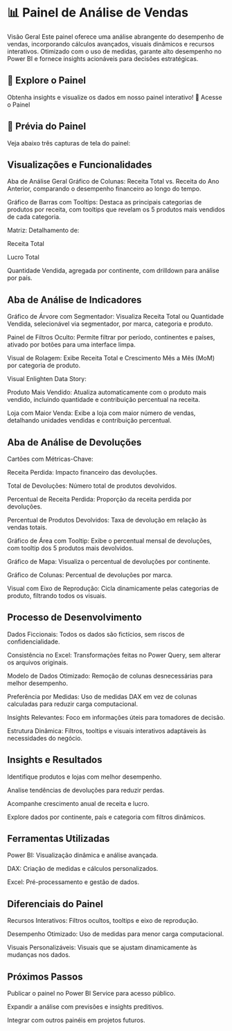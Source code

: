 # 📊 Painel de Análise de Vendas
Visão Geral
Este painel oferece uma análise abrangente do desempenho de vendas, incorporando cálculos avançados, visuais dinâmicos e recursos interativos. Otimizado com o uso de medidas, garante alto desempenho no Power BI e fornece insights acionáveis para decisões estratégicas.

## 🚀 Explore o Painel
Obtenha insights e visualize os dados em nosso painel interativo! 🔗 Acesse o Painel

## 📸 Prévia do Painel
Veja abaixo três capturas de tela do painel:


## Visualizações e Funcionalidades
Aba de Análise Geral
Gráfico de Colunas: Receita Total vs. Receita do Ano Anterior, comparando o desempenho financeiro ao longo do tempo.

Gráfico de Barras com Tooltips: Destaca as principais categorias de produtos por receita, com tooltips que revelam os 5 produtos mais vendidos de cada categoria.

Matriz: Detalhamento de:

Receita Total

Lucro Total

Quantidade Vendida, agregada por continente, com drilldown para análise por país.

## Aba de Análise de Indicadores
Gráfico de Árvore com Segmentador: Visualiza Receita Total ou Quantidade Vendida, selecionável via segmentador, por marca, categoria e produto.

Painel de Filtros Oculto: Permite filtrar por período, continentes e países, ativado por botões para uma interface limpa.

Visual de Rolagem: Exibe Receita Total e Crescimento Mês a Mês (MoM) por categoria de produto.

Visual Enlighten Data Story:

Produto Mais Vendido: Atualiza automaticamente com o produto mais vendido, incluindo quantidade e contribuição percentual na receita.

Loja com Maior Venda: Exibe a loja com maior número de vendas, detalhando unidades vendidas e contribuição percentual.

## Aba de Análise de Devoluções
Cartões com Métricas-Chave:

Receita Perdida: Impacto financeiro das devoluções.

Total de Devoluções: Número total de produtos devolvidos.

Percentual de Receita Perdida: Proporção da receita perdida por devoluções.

Percentual de Produtos Devolvidos: Taxa de devolução em relação às vendas totais.

Gráfico de Área com Tooltip: Exibe o percentual mensal de devoluções, com tooltip dos 5 produtos mais devolvidos.

Gráfico de Mapa: Visualiza o percentual de devoluções por continente.

Gráfico de Colunas: Percentual de devoluções por marca.

Visual com Eixo de Reprodução: Cicla dinamicamente pelas categorias de produto, filtrando todos os visuais.

## Processo de Desenvolvimento
Dados Ficcionais: Todos os dados são fictícios, sem riscos de confidencialidade.

Consistência no Excel: Transformações feitas no Power Query, sem alterar os arquivos originais.

Modelo de Dados Otimizado: Remoção de colunas desnecessárias para melhor desempenho.

Preferência por Medidas: Uso de medidas DAX em vez de colunas calculadas para reduzir carga computacional.

Insights Relevantes: Foco em informações úteis para tomadores de decisão.

Estrutura Dinâmica: Filtros, tooltips e visuais interativos adaptáveis às necessidades do negócio.

## Insights e Resultados
Identifique produtos e lojas com melhor desempenho.

Analise tendências de devoluções para reduzir perdas.

Acompanhe crescimento anual de receita e lucro.

Explore dados por continente, país e categoria com filtros dinâmicos.

## Ferramentas Utilizadas
Power BI: Visualização dinâmica e análise avançada.

DAX: Criação de medidas e cálculos personalizados.

Excel: Pré-processamento e gestão de dados.

## Diferenciais do Painel
Recursos Interativos: Filtros ocultos, tooltips e eixo de reprodução.

Desempenho Otimizado: Uso de medidas para menor carga computacional.

Visuais Personalizáveis: Visuais que se ajustam dinamicamente às mudanças nos dados.

## Próximos Passos
Publicar o painel no Power BI Service para acesso público.

Expandir a análise com previsões e insights preditivos.

Integrar com outros painéis em projetos futuros.
